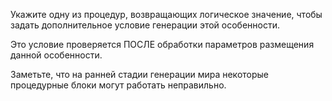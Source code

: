 Укажите одну из процедур, возвращающих логическое значение, чтобы задать дополнительное условие генерации этой особенности.

Это условие проверяется ПОСЛЕ обработки параметров размещения данной особенности.

Заметьте, что на ранней стадии генерации мира некоторые процедурные блоки могут работать неправильно.